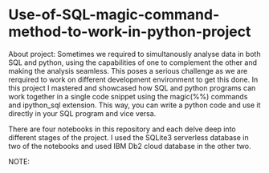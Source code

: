 # Use-of-SQL-magic-command-method-to-work-in-python-project
About project:
Sometimes we required to simultanously analyse data in both SQL and python, using the capabilities of one to complement the other and making the analysis seamless. This poses a serious challenge as we are rerquired to work on different development environment to get this done. 
In this project I mastered and showcased how SQL and python programs can work together in a single code snippet using the magic(%%) commands and ipython_sql extension. This way, you can write a python code and use it directly in your SQL program and  vice versa.

There are four notebooks in this repository and each delve deep into different stages of the project. 
I used the SQLite3 serverless database in two of the notebooks and used IBM Db2 cloud database in the other two.

NOTE: 
